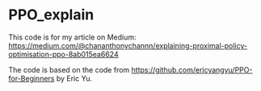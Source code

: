# PPO_explain

This code is for my article on Medium: https://medium.com/@chananthonychannn/explaining-proximal-policy-optimisation-ppo-8ab015ea6624

The code is based on the code from https://github.com/ericyangyu/PPO-for-Beginners by Eric Yu.
